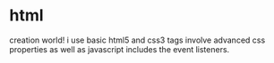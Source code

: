 # html
creation world!
i use basic html5 and css3 tags involve advanced css properties as well as javascript includes the event listeners.
